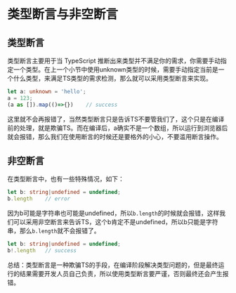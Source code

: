 # 类型断言与非空断言

## 类型断言

类型断言主要用于当 TypeScript 推断出来类型并不满足你的需求，你需要手动指定一个类型。在上一个小节中使用unknown类型的时候，需要手动指定当前是一个什么类型，来满足TS类型的需求检测，那么就可以采用类型断言来实现。

```typescript
let a: unknown = 'hello';
a = 123;
(a as []).map(()=>{})    // success
```

这里就不会再报错了，当然类型断言只是告诉TS不要管我们了，这个只是在编译前的处理，就是欺骗TS。而在编译后，a确实不是一个数组，所以运行到浏览器后就会报错，那么我们在使用断言的时候还是要格外的小心，不要滥用断言操作。

## 非空断言

在类型断言中，也有一些特殊情况，如下：

```typescript
let b: string|undefined = undefined;
b.length    // error
```

因为b可能是字符串也可能是undefined，所以`b.length`的时候就会报错，这样我们可以采用非空断言来告诉TS，这个b肯定不是undefined，所以b只能是字符串，那么`b.length`就不会报错了。

```typescript
let b: string|undefined = undefined;
b!.length   // success
```

总结：类型断言是一种欺骗TS的手段，在编译阶段解决类型问题的，但是最终运行的结果需要开发人员自己负责，所以使用类型断言要严谨，否则最终还会产生报错。
